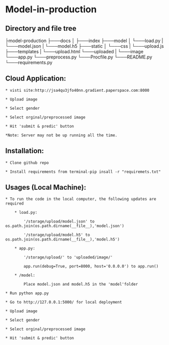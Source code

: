 # Model-in-production

## Directory and file tree
├model-production
├───docs
│   ├───index
├───model
│   └───load.py
|   └───model.json 
|   └───model.h5
├───static
│   └───css
|   └───upload.js
├───templates
|   └───upload.html 
└───uploaded
|   └───image
└───app.py
└───preprocess.py
└───Procfile.py
└───README.py
└───requirements.py

## Cloud Application:

	* visti site:http://jsa4qu3jfo40nn.gradient.paperspace.com:8000

	* Upload image

	* Select gender

	* Select orginal/preprocessed image

	* Hit 'submit & predic' button

	*Note: Server may not be up running all the time.

## Installation:

	* Clone github repo

	* Install requirements from terminal-pip insall -r "requiremets.txt"

## Usages (Local Machine):

	* To run the code in the local computer, the following updates are required

		* load.py:

			'/storage/upload/model.json' to os.path.join(os.path.dirname(__file__),'model.json')

			'/storage/upload/model.h5' to os.path.join(os.path.dirname(__file__),'model.h5')

		* app.py:

			'/storage/upload/' to 'uploaded/image/'

			app.run(debug=True, port=8000, host='0.0.0.0') to app.run()

		* /model:

			Place model.json and model.h5 in the 'model'folder

	* Run python app.py

	* Go to http://127.0.0.1:5000/ for local deployment

	* Upload image

	* Select gender

	* Select orginal/preprocessed image

	* Hit 'submit & predic' button

